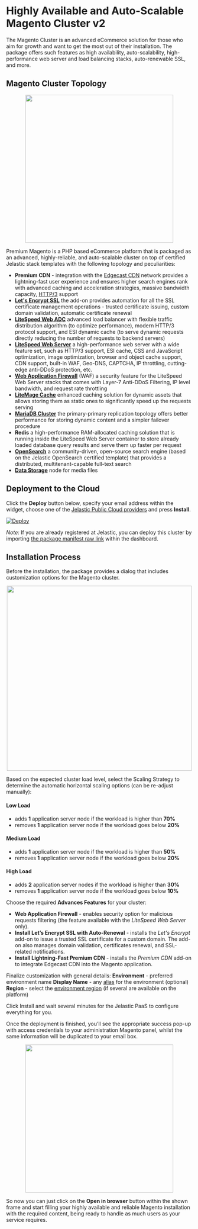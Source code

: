 # Highly Available and Auto-Scalable Magento Cluster v2

The Magento Cluster is an advanced eCommerce solution for those who aim for growth and want to get the most out of their installation. The package offers such features as high availability, auto-scalability, high-performance web server and load balancing stacks, auto-renewable SSL, and more.

## Magento Cluster Topology

<p align="center"> 
<img src="https://github.com/jelastic-jps/magento-cluster/blob/v2.2.0/images/magento-topology-v2.png" width="400">
</p>

Premium Magento is a PHP based eCommerce platform that is packaged as an advanced, highly-reliable, and auto-scalable cluster on top of certified Jelastic stack templates with the following topology and peculiarities:
- **Premium CDN** - integration with the [Edgecast CDN](https://jelastic.com/blog/enterprise-cdn-verizon-integration/) network provides a lightning-fast user experience and ensures higher search engines rank with advanced caching and acceleration strategies, massive bandwidth capacity, [HTTP/3](https://docs.jelastic.com/http3/) support
- [**Let's Encrypt SSL**](https://jelastic.com/blog/free-ssl-certificates-with-lets-encrypt/) the add-on provides automation for all the SSL certificate management operations - trusted certificate issuing, custom domain validation, automatic certificate renewal
- [**LiteSpeed Web ADC**](https://docs.jelastic.com/litespeed-web-adc/) advanced load balancer with flexible traffic distribution algorithm (to optimize performance), modern HTTP/3 protocol support, and ESI dynamic cache (to serve dynamic requests directly reducing the number of requests to backend servers) 
- [**LiteSpeed Web Server**](https://docs.jelastic.com/litespeed-web-server/) a high-performance web server with a wide feature set, such as HTTP/3 support, ESI cache, CSS and JavaScript optimization, image optimization, browser and object cache support, CDN support, built-in WAF, Geo-DNS, CAPTCHA, IP throttling, cutting-edge anti-DDoS protection, etc.
- [**Web Application Firewall**](https://www.litespeedtech.com/support/wiki/doku.php/litespeed_wiki:waf) (WAF) a security feature for the LiteSpeed Web Server stacks that comes with Layer-7 Anti-DDoS Filtering, IP level bandwidth, and request rate throttling
- [**LiteMage Cache**](https://www.litespeedtech.com/products/cache-plugins/magento-acceleration) enhanced caching solution for dynamic assets that allows storing them as static ones to significantly speed up the requests serving
- [**MariaDB Cluster**](https://jelastic.com/blog/master-master-slave-replication-mysql-mariadb-auto-clustering/) the primary-primary replication topology offers better performance for storing dynamic content and a simpler failover procedure
- **Redis** a high-performance RAM-allocated caching solution that is running inside the LiteSpeed Web Server container to store already loaded database query results and serve them up faster per request
- [**OpenSearch**](https://opensearch.org/) a community-driven, open-source search engine (based on the Jelastic OpenSearch certified template) that provides a distributed, multitenant-capable full-text search
- [**Data Storage**](https://docs.jelastic.com/data-storage-container) node for media files

## Deployment to the Cloud
Click the **Deploy** button below, specify your email address within the widget, choose one of the [Jelastic Public Cloud providers](https://jelastic.com/install-application/?manifest=https://raw.githubusercontent.com/jelastic-jps/magento-cluster/v2.2.0/manifest.yml&keys=app.jelastic.eapps.com;app.cloud.hostnet.nl;app.jelastichosting.nl;app.appengine.flow.ch;app.jelasticlw.com.br;app.mircloud.host;app.jcs.opusinteractive.io;app.paas.quarinet.eu) and press **Install**.

[![Deploy](images/deploy-to-jelastic.png)](https://jelastic.com/install-application/?manifest=https://raw.githubusercontent.com/jelastic-jps/magento-cluster/v2.2.0/manifest.yml&keys=app.mycloud.by;app.jelastic.eapps.com;app.hidora.com;app.rag-control.hosteur.com;app.jpc.infomaniak.com;app.j.layershift.co.uk;app.jpe.infomaniak.com;app.trendhosting.cloud;app.cloudjiffy.com;app.paas.mamazala.com;app.mircloud.host;app.paas-infra.previder.com;app.my.reclaim.cloud;app.j.scaleforce.net;app.unicloud.pl;app.unispace.io;app.trendhosting.cloud;app.oxacloud.com;reg.ru;app.keliweb.cloud;app.infra.cloudlet.cloud;app.whelastic.net;app.ukhost4u.net;app.paas.massivegrid.com;app.jelastic.elastx.net;mawingu.io;app.infra.savecore.com;app.paas.vnet.sk;app.togglebox.cloud;app.rosehosting.cloud;app..paas.gva.cloudsigma.com;app.paas.datacenter.fi;app.libyanspider.cloud;app.appengine.flow.ch;app.cloudlets.com.au;app.controller.cloudlets.zone&filter=auto_cluster)

*Note:* If you are already registered at Jelastic, you can deploy this cluster by importing [the package manifest raw link](https://raw.githubusercontent.com/jelastic-jps/magento-cluster/v2.2.0/manifest.yml) within the dashboard.

## Installation Process
Before the installation, the package provides a dialog that includes customization options for the Magento cluster.

<p align="center"> 
<img src="https://github.com/jelastic-jps/magento-cluster/blob/v2.2.0/images/magento-installation-v2.png" width="500">
</p>

Based on the expected cluster load level, select the Scaling Strategy to determine the automatic horizontal scaling options (can be re-adjust manually):
#### Low Load 
- adds **1** application server node if the workload is higher than **70%**
- removes **1** application server node if the workload goes below **20%**
#### Medium Load
- adds **1** application server node if the workload is higher than **50%**
- removes **1** application server node if the workload goes below **20%**
#### High Load
- adds **2** application server nodes if the workload is higher than **30%**
- removes **1** application server node if the workload goes below **10%**

Choose the required **Advances Features** for your cluster:
- **Web Application Firewall** - enables security option for malicious requests filtering (the feature available with the *LiteSpeed Web Server* only). 
- **Install Let’s Encrypt SSL with Auto-Renewal** - installs the *Let's Encrypt* add-on to issue a trusted SSL certificate for a custom domain. The add-on also manages domain validation, certificates renewal, and SSL-related notifications.
- **Install Lightning-Fast Premium CDN** - installs the *Premium CDN* add-on to integrate Edgecast CDN into the Magento application.

Finalize customization with general details:
**Environment** - preferred environment name
**Display Name** - any [alias](https://docs.jelastic.com/environment-aliases/) for the environment (optional)
**Region** - select the [environment region](https://docs.jelastic.com/environment-regions/) (if several are available on the platform)

Click Install and wait several minutes for the Jelastic PaaS to configure everything for you.

Once the deployment is finished, you’ll see the appropriate success pop-up with access credentials to your administration Magento panel, whilst the same information will be duplicated to your email box.

<p align="center"> 
<img src="https://github.com/jelastic-jps/magento-cluster/blob/v2.2.0/images/magento-successful-install-v2.png" width="400">
</p>

So now you can just click on the **Open in browser** button within the shown frame and start filling your highly available and reliable Magento installation with the required content, being ready to handle as much users as your service requires.
